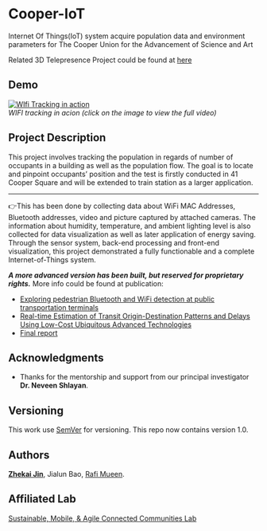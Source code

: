 # Cooper-IoT
Internet Of Things(IoT) system acquire population data and environment parameters for The Cooper Union for the Advancement of Science and Art  

Related 3D Telepresence Project could be found at [here](https://github.com/ZhekaiJin/VR-TELE)

## Demo
[![WIfi Tracking in action](documentation/demo.gif)](https://zhekaijin.github.io/videos/WiFiTracking.mp4)
*<br />WIFI tracking in acion (click on the image to view the full video)*

## Project Description
This project involves tracking the population in regards of number of occupants in a building as well as the population flow. The goal is to locate and pinpoint occupants’ position and the test is firstly conducted in 41 Cooper Square and will be extended to train station as a larger application.

***
  :point_right:This has been done by collecting data about WiFi MAC Addresses, Bluetooth addresses, video and picture captured by attached cameras. The information about humidity, temperature, and ambient lighting level is also collected for data visualization as well as later application of energy saving. Through the sensor system, back-end processing and front-end visualization, this project demonstrated a fully functionable and a complete Internet-of-Things system.
 
***A more advanced version has been built, but reserved for proprietary rights.***
More info could be found at publication:
* [Exploring pedestrian Bluetooth and WiFi detection at public transportation terminals](https://ieeexplore.ieee.org/document/7795559)
* [Real-time Estimation of Transit Origin-Destination Patterns and Delays Using Low-Cost Ubiquitous Advanced Technologies](http://www.utrc2.org/research/projects/real-time-estimation-transit-origin)
* [Final report](http://www.utrc2.org/publications/real-time-estimation-transit-od-patterns)

## Acknowledgments
* Thanks for the mentorship and support from our principal investigator **Dr. Neveen Shlayan**.

## Versioning
This work use [SemVer](http://semver.org/) for versioning. This repo now contains version 1.0.

## Authors
**[Zhekai Jin](https://zhekaijin.github.io/)**, Jialun Bao, [Rafi Mueen](https://www.linkedin.com/in/rafi-mueen/).

## Affiliated Lab
[Sustainable, Mobile, & Agile Connected Communities Lab](https://engfac.cooper.edu/nshlayan/689)
